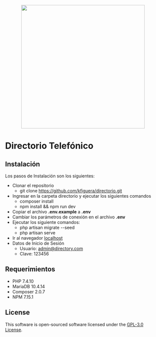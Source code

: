 <p align="center"><a href="https://smartwebtools.net" target="_blank"><img src="https://smartwebtools.net/wp-content/uploads/2020/01/logo-02.png" width="400"></a></p>

# Directorio Telefónico

## Instalación
Los pasos de Instalación son los siguientes:
- Clonar el repositorio
    - git clone https://github.com/kfiguera/directorio.git
- Ingresar en la carpeta directorio y ejecutar los siguientes comandos 
    - composer install
    - npm install && npm run dev
- Copiar el archivo **.env.example**  a **.env**
- Cambiar los parámetros de conexión  en el archivo **.env**
- Ejecutar los siguiente comandos:
    - php artisan migrate --seed
    - php artisan serve
- Ir al navegador [localhost](https://localhost:8000)
- Datos de Inicio de Sesión
    - Usuario: admin@directory.com
    - Clave: 123456 

## Requerimientos

- PHP 7.4.10
- MariaDB 10.4.14
- Composer 2.0.7
- NPM 7.15.1

## License

This software is open-sourced software licensed under the [GPL-3.0 License](https://www.gnu.org/licenses/gpl-3.0.en.html).
